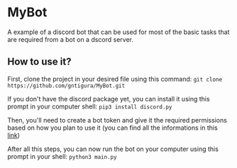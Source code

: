 # MyBot
A example of a discord bot that can be used for most of the basic tasks that are required from a bot on a dscord server.

## How to use it?
First, clone the project in your desired file using this command:
`git clone https://github.com/gntigura/MyBot.git` 

If you don't have the discord package yet, you can install it using this prompt in your computer shell:
`pip3 install discord.py`

Then, you'll need to create a bot token and give it the required permissions based on how you plan to use it (you can find all the informations in this [link](https://discord.com/developers/applications))

After all this steps, you can now run the bot on your computer using this prompt in your shell:
`python3 main.py`
